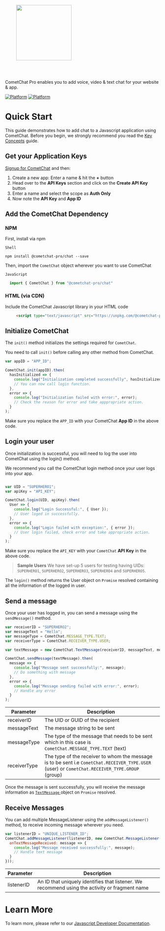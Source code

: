 <div style="width:100%">
<div style="width:100%">
	<div style="width:50%; display:inline-block">
		<p align="center">
		<img style="text-align:center" width="180" height="180" alt="" src="https://raw.githubusercontent.com/cometchat-pro/ios-swift-chat-app/master/Screenshots/CometChat%20Logo.png">	
		</p>	
	</div>	
</div>
</br>
</br>
</div>

CometChat Pro enables you to add voice, video & text chat for your website & app.

[![Platform](https://img.shields.io/badge/Platform-Javascript-blue.svg)](#)
[![Platform](https://img.shields.io/badge/Platform-NPM-orange.svg)](#)

# Quick Start

This guide demonstrates how to add chat to a Javascript application using CometChat. Before you begin, we strongly recommend you read the <a href="https://prodocs.cometchat.com/docs/concepts" target="_blank">Key Concepts</a> guide.

## Get your Application Keys

<a href="https://app.cometchat.com" target="_blank">Signup for CometChat</a> and then:

1. Create a new app: Enter a name & hit the **+** button
2. Head over to the **API Keys** section and click on the **Create API Key** button
3. Enter a name and select the scope as **Auth Only**
4. Now note the **API Key** and **App ID**

## Add the CometChat Dependency

### NPM
First, install via npm

`Shell`

```shell
npm install @cometchat-pro/chat --save
```

Then, import the `CometChat` object wherever you want to use CometChat

`JavaScript`

```Javascript 
  import { CometChat } from "@cometchat-pro/chat" 
```
### HTML (via CDN)
Include the CometChat Javascript library in your HTML code


```HTML
     <script type="text/javascript" src="https://unpkg.com/@cometchat-pro/chat/CometChat.js"></script>
```

## Initialize CometChat
The `init()` method initializes the settings required for `CometChat`.

You need to call `init()` before calling any other method from CometChat.

```Javascript
var appID = "APP_ID";

CometChat.init(appID).then(
  hasInitialized => {
    console.log("Initialization completed successfully", hasInitialized);
    // You can now call login function.
  },
  error => {
    console.log("Initialization failed with error:", error);
    // Check the reason for error and take apppropriate action.
  }
);
```
Make sure you replace the `APP_ID` with your CometChat **App ID** in the above code.

## Login your user
Once initialization is successful, you will need to log the user into CometChat using the login() method.

We recommend you call the CometChat login method once your user logs into your app.
```Javascript

var UID = "SUPERHERO1";
var apiKey = "API_KEY";

CometChat.login(UID, apiKey).then(
  User => {
    console.log("Login Successful:", { User });
    // User loged in successfully.
  },
  error => {
    console.log("Login failed with exception:", { error });
    // User login failed, check error and take appropriate action.
  }
);
```
Make sure you replace the `API_KEY` with your `CometChat` **API Key** in the above code.

>**Sample Users**
>We have set-up 5 users for testing having UIDs: `SUPERHERO1`, `SUPERHERO2`, `SUPERHERO3`, `SUPERHERO4` and `SUPERHERO5`.

The `login()` method returns the User object on `Promise` resolved containing all the information of the logged in user.

## Send a message
Once your user has logged in, you can send a message using the `sendMessage()` method.
```Javascript
var receiverID = "SUPERHERO2";
var messageText = "Hello";
var messageType = CometChat.MESSAGE_TYPE.TEXT;
var receiverType = CometChat.RECEIVER_TYPE.USER;

var textMessage = new CometChat.TextMessage(receiverID, messageText, messageType, receiverType);

CometChat.sendMessage(textMessage).then(
  message => {
    console.log("Message sent successfully:", message);
    // Do something with message
  },
  error => {
    console.log("Message sending failed with error:", error);
    // Handle any error
  }
);
```
| **Parameter** | **Description**                                                                                                                                 |
|---------------|-------------------------------------------------------------------------------------------------------------------------------------------------|
| receiverID    | The UID or GUID of the recipient                                                                                                                |
| messageText   | The message string to be sent                                                                                                                   |
| messageType   | The type of the message that needs to be sent which in this case is `CometChat.MESSAGE_TYPE.TEXT` (text)                                        |
| receiverType  | The type of the receiver to whom the message is to be sent i.e `CometChat.RECEIVER_TYPE.USER` (user) or `CometChat.RECEIVER_TYPE.GROUP` (group) |

Once the message is sent successfully, you will receive the message information as <a href="https://prodocs.cometchat.com/docs/js-appendix#section-textmessage">`TextMessage` </a> object on `Promise` resolved.

## Receive Messages
You can add multiple MessageListener using the `addMessageListener()` method, to receive incoming message wherever you need.

```Javascript 
var listenerID = "UNIQUE_LISTENER_ID";
CometChat.addMessageListener(listenerID, new CometChat.MessageListener({
  onTextMessageReceived: message => {
    console.log("Message received successfully:", message);
    // Handle text message
  }
}));
```
| **Parameter** | **Description**                                                                                |
|---------------|------------------------------------------------------------------------------------------------|
| listenerID    | An ID that uniquely identifies that listener. We recommend using the activity or fragment name |
 

# Learn More

To learn more, please refer to our <a href="https://prodocs.cometchat.com/docs/js-quick-start">Javascript Developer Documentation</a>.

